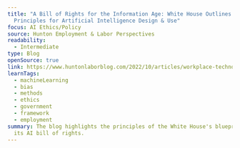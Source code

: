 ```yaml
---
title: "A Bill of Rights for the Information Age: White House Outlines
  Principles for Artificial Intelligence Design & Use"
focus: AI Ethics/Policy
source: Hunton Employment & Labor Perspectives
readability:
  - Intermediate
type: Blog
openSource: true
link: https://www.huntonlaborblog.com/2022/10/articles/workplace-technology/a-bill-of-rights-for-the-information-age-white-house-outlines-principles-for-artificial-intelligence-design-use/#page=1
learnTags:
  - machineLearning
  - bias
  - methods
  - ethics
  - government
  - framework
  - employment
summary: The blog highlights the principles of the White House's blueprint for
  its AI bill of rights.
---
```

